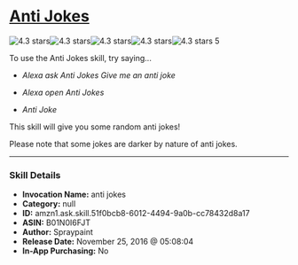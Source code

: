 # [Anti Jokes](http://alexa.amazon.com/#skills/amzn1.ask.skill.51f0bcb8-6012-4494-9a0b-cc78432d8a17)
![4.3 stars](../../images/ic_star_black_18dp_1x.png)![4.3 stars](../../images/ic_star_black_18dp_1x.png)![4.3 stars](../../images/ic_star_black_18dp_1x.png)![4.3 stars](../../images/ic_star_black_18dp_1x.png)![4.3 stars](../../images/ic_star_half_black_18dp_1x.png) 5

To use the Anti Jokes skill, try saying...

* *Alexa ask Anti Jokes Give me an anti joke*

* *Alexa open Anti Jokes*

* *Anti Joke*

This skill will give you some random anti jokes!

Please note that some jokes are darker by nature of anti jokes.

***

### Skill Details

* **Invocation Name:** anti jokes
* **Category:** null
* **ID:** amzn1.ask.skill.51f0bcb8-6012-4494-9a0b-cc78432d8a17
* **ASIN:** B01N0I6FJT
* **Author:** Spraypaint
* **Release Date:** November 25, 2016 @ 05:08:04
* **In-App Purchasing:** No
